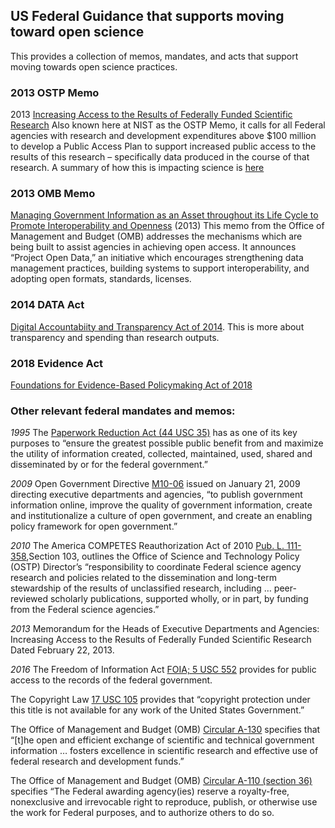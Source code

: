 ## US Federal Guidance that supports moving toward open science

This provides a collection of memos, mandates, and acts that support moving towards open science practices. 

### 2013 OSTP Memo
2013 [Increasing Access to the Results of Federally Funded Scientific Research](https://obamawhitehouse.archives.gov/sites/default/files/microsites/ostp/ostp_public_access_memo_2013.pdf)
Also known here at NIST as the OSTP Memo, it calls for all Federal agencies with research and development expenditures above $100 million to develop a Public Access Plan to support increased public access to the results of this research – specifically data produced in the course of that research. A summary of how this is impacting science is [here](https://obamawhitehouse.archives.gov/blog/2016/02/22/increasing-access-results-federally-funded-science)
 
### 2013 OMB Memo
[Managing Government Information as an Asset throughout its Life Cycle to Promote Interoperability and Openness](https://obamawhitehouse.archives.gov/sites/default/files/omb/memoranda/2013/m-13-13.pdf) (2013) This memo from the Office of Management and Budget (OMB) addresses the mechanisms which are being built to assist agencies in achieving open access. It announces “Project Open Data,” an initiative which encourages strengthening data management practices, building systems to support interoperability, and adopting open formats, standards, licenses.
 
### 2014 DATA Act
[Digital Accountabiity and Transparency Act of 2014](https://www.congress.gov/113/plaws/publ101/PLAW-113publ101.pdf). This is more about transparency and spending than research outputs.
 
### 2018 Evidence Act
[Foundations for Evidence-Based Policymaking Act of 2018](https://www.congress.gov/bill/115th-congress/house-bill/4174) 
 
### Other relevant federal mandates and memos:
*1995* The [Paperwork Reduction Act (44 USC 35)](https://digital.gov/resources/paperwork-reduction-act-44-u-s-c-3501-et-seq/) has as one of its key purposes to “ensure the greatest possible public benefit from and maximize the utility of information created, collected, maintained, used, shared and disseminated by or for the federal government.”

*2009* Open Government Directive [M10-06](https://obamawhitehouse.archives.gov/open/documents/open-government-directive) issued on January 21, 2009 directing executive departments and agencies, “to publish government information online, improve the quality of government information, create and institutionalize a culture of open government, and create an enabling policy framework for open government.”

*2010* The America COMPETES Reauthorization Act of 2010 [Pub. L. 111-358](https://www.congress.gov/111/plaws/publ358/PLAW-111publ358.pdf),Section 103, outlines the Office of Science and Technology Policy (OSTP) Director’s “responsibility to coordinate Federal science agency research and policies related to the dissemination and long-term stewardship of the results of unclassified research, including … peer-reviewed scholarly publications, supported wholly, or in part, by funding from the Federal science agencies.”
 
*2013* Memorandum for the Heads of Executive Departments and Agencies: Increasing Access to the Results of Federally Funded Scientific Research Dated February 22, 2013.
 
*2016* The Freedom of Information Act [FOIA; 5 USC 552](https://www.justice.gov/oip/freedom-information-act-5-usc-552) provides for public access to the records of the federal government.

The Copyright Law [17 USC 105](https://www.law.cornell.edu/uscode/text/17/105#:~:text=The%20intent%20of%20section%20105,L.) provides that “copyright protection under this title is not available for any work of the United States Government.” 
 
The Office of Management and Budget (OMB) [Circular A-130](https://www.cio.gov/policies-and-priorities/circular-a-130/) specifies that “[t]he open and efficient exchange of scientific and technical government information … fosters excellence in scientific research and effective use of federal research and development funds.”
 
The Office of Management and Budget (OMB) [Circular A-110 (section 36)](https://obamawhitehouse.archives.gov/omb/circulars_a110/) specifies “The Federal awarding agency(ies) reserve a royalty-free, nonexclusive and irrevocable right to reproduce, publish, or otherwise use the work for Federal purposes, and to authorize others to do so.


